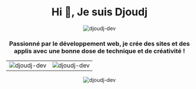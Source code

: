 <h1 align="center">Hi 👋, Je suis Djoudj</h1>

<p align="center">
  <img src="https://komarev.com/ghpvc/?username=djoudj-dev&label=Profile%20views&color=0e75b6&style=flat" alt="djoudj-dev" />
</p>

<h3 align="center">Passionné par le développement web, je crée des sites et des applis avec une bonne dose de technique et de créativité !</h3>

<p align="center">
  <!-- Table for two images side by side -->
  <table>
    <tr>
      <td align="center">
        <img src="https://github-readme-stats.vercel.app/api/top-langs?username=djoudj-dev&show_icons=true&locale=en&layout=compact" alt="djoudj-dev" />
      </td>
      <td align="center">
        <img src="https://github-readme-stats.vercel.app/api?username=djoudj-dev&show_icons=true&locale=en" alt="djoudj-dev" />
      </td>
    </tr>
  </table>
</p>

<!-- Centered third image below -->
<p align="center">
  <img src="https://github-readme-streak-stats.herokuapp.com/?user=djoudj-dev&" alt="djoudj-dev" />
</p>


